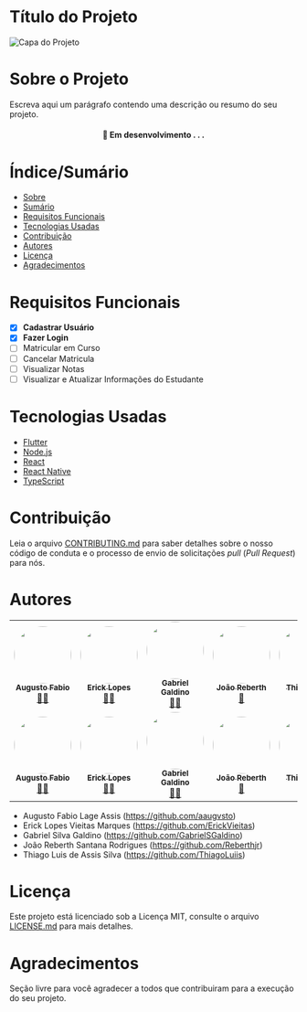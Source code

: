 # Título do Projeto


![Capa do Projeto](https://sistemadeensinoequipe.com.br/wp-content/uploads/2019/07/tec2.jpeg)

# Sobre o Projeto

Escreva aqui um parágrafo contendo uma descrição ou resumo do seu projeto.

<h4 align="center"> 
	🚧  Em desenvolvimento . . .
</h4>

# Índice/Sumário

* [Sobre](#sobre-o-projeto)
* [Sumário](#índice/sumário)
* [Requisitos Funcionais](#requisitos-funcionais)
* [Tecnologias Usadas](#tecnologias-usadas)
* [Contribuição](#contribuição)
* [Autores](#autores)
* [Licença](#licença)
* [Agradecimentos](#agradecimentos)


# Requisitos Funcionais 

- [x] **Cadastrar Usuário**
- [x] **Fazer Login**
- [ ] Matricular em Curso
- [ ] Cancelar Matricula
- [ ] Visualizar Notas
- [ ] Visualizar e Atualizar Informações do Estudante

# Tecnologias Usadas

- [Flutter](https://flutter.dev/)
- [Node.js](https://nodejs.org/en/)
- [React](https://pt-br.reactjs.org/)
- [React Native](https://reactnative.dev/)
- [TypeScript](https://www.typescriptlang.org/)

# Contribuição

Leia o arquivo [CONTRIBUTING.md](CONTRIBUTING.md) para saber detalhes sobre o nosso código de conduta e o processo de envio de solicitações *pull* (*Pull Request*) para nós.

# Autores
<table>
  <tr>
    <td align="center"><a href="https://github.com/aaugvsto"><img style="border-radius: 50%;" src="https://avatars.githubusercontent.com/u/65744013?v=4" width="100px;" alt=""/><br /><sub><b>Augusto Fabio</b></sub></a><br /><a href="https://github.com/aaugvsto" title="Augusto Fabio">👨‍🚀</a></td>
    <td align="center"><a href="https://github.com/ErickVieitas"><img style="border-radius: 50%;" src="https://avatars.githubusercontent.com/u/90138559?v=4" width="100px;" alt=""/><br /><sub><b>Erick Lopes</b></sub></a><br /><a href="https://github.com/ErickVieitas" title="Erick Lopes">👨‍🚀</a></td>
    <td align="center"><a href="https://github.com/GabrielSGaldino"><img style="border-radius: 50%;" src="https://avatars.githubusercontent.com/u/90053550?v=4" width="100px;" alt=""/><br /><sub><b>Gabriel Galdino</b></sub></a><br /><a href="https://github.com/GabrielSGaldino" title="Gabriel Galdino">👨‍🚀</a></td>
    <td align="center"><a href="https://github.com/Reberthjr"><img style="border-radius: 50%;" src="https://avatars.githubusercontent.com/u/89999728?v=4" width="100px;" alt=""/><br /><sub><b>João Reberth</b></sub></a><br /><a href="https://github.com/Reberthjr" title="João Reberth">🚀</a></td>
    <td align="center"><a href="https://github.com/ThiagoLuiis"><img style="border-radius: 50%;" src="https://avatars.githubusercontent.com/u/90219219?v=4" width="100px;" alt=""/><br /><sub><b>Thiago Luis</b></sub></a><br /><a href="https://github.com/ThiagoLuiis" title="Thiago Luis">🚀</a></td>
  </tr>
  <tr>
   <td align="center"><a href="https://github.com/aaugvsto"><img style="border-radius: 50%;" src="https://avatars.githubusercontent.com/u/65744013?v=4" width="100px;" alt=""/><br /><sub><b>Augusto Fabio</b></sub></a><br /><a href="https://github.com/aaugvsto" title="Augusto Fabio">👨‍🚀</a></td>
    <td align="center"><a href="https://github.com/ErickVieitas"><img style="border-radius: 50%;" src="https://avatars.githubusercontent.com/u/90138559?v=4" width="100px;" alt=""/><br /><sub><b>Erick Lopes</b></sub></a><br /><a href="https://github.com/ErickVieitas" title="Erick Lopes">👨‍🚀</a></td>
    <td align="center"><a href="https://github.com/GabrielSGaldino"><img style="border-radius: 50%;" src="https://avatars.githubusercontent.com/u/90053550?v=4" width="100px;" alt=""/><br /><sub><b>Gabriel Galdino</b></sub></a><br /><a href="https://github.com/GabrielSGaldino" title="Gabriel Galdino">👨‍🚀</a></td>
    <td align="center"><a href="https://github.com/Reberthjr"><img style="border-radius: 50%;" src="https://avatars.githubusercontent.com/u/89999728?v=4" width="100px;" alt=""/><br /><sub><b>João Reberth</b></sub></a><br /><a href="https://github.com/Reberthjr" title="João Reberth">🚀</a></td>
    <td align="center"><a href="https://github.com/ThiagoLuiis"><img style="border-radius: 50%;" src="https://avatars.githubusercontent.com/u/90219219?v=4" width="100px;" alt=""/><br /><sub><b>Thiago Luis</b></sub></a><br /><a href="https://github.com/ThiagoLuiis" title="Thiago Luis">🚀</a></td>
  </tr>
</table>


- Augusto Fabio Lage Assis (https://github.com/aaugvsto)
- Erick Lopes Vieitas Marques (https://github.com/ErickVieitas)
- Gabriel Silva Galdino (https://github.com/GabrielSGaldino)
- João Reberth Santana Rodrigues (https://github.com/Reberthjr)
- Thiago Luis de Assis Silva (https://github.com/ThiagoLuiis)

# Licença

Este projeto está licenciado sob a Licença MIT,  consulte o arquivo [LICENSE.md](LICENSE.md) para mais detalhes.

# Agradecimentos

Seção livre para você agradecer a todos que contribuiram para a execução do seu projeto.
